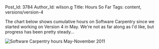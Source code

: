 Post_Id: 3784
Author_Id: wilson.g
Title: Hours So Far
Tags: content, versions/version-4

<p>The chart below shows cumulative hours on Software Carpentry since we started working on Version 4 in May. We're not as far along as I'd like, but progress has been pretty steady...</p>
<p><img src="{{root_path}}/files/2010/11/hours.png" alt="Software Carpentry hours May-November 2011" /></p>
